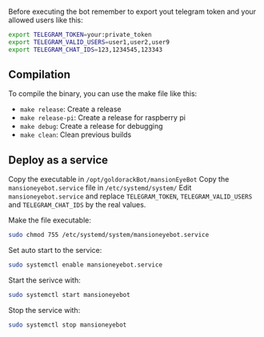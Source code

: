 Before executing the bot remember to export yout telegram token and your allowed users like this:

```sh
export TELEGRAM_TOKEN=your:private_token
export TELEGRAM_VALID_USERS=user1,user2,user9
export TELEGRAM_CHAT_IDS=123,1234545,123343
```

## Compilation

To compile the binary, you can use the make file like this:

- `make release`: Create a release
- `make release-pi`: Create a release for raspberry pi
- `make debug`: Create a release for debugging
- `make clean`: Clean previous builds

## Deploy as a service

Copy the executable in `/opt/goldorackBot/mansionEyeBot`
Copy the `mansioneyebot.service` file in `/etc/systemd/system/`
Edit `mansioneyebot.service` and replace `TELEGRAM_TOKEN`, `TELEGRAM_VALID_USERS` and `TELEGRAM_CHAT_IDS` by the real values.

Make the file executable:

```sh
sudo chmod 755 /etc/systemd/system/mansioneyebot.service
```

Set auto start to the service:

```sh
sudo systemctl enable mansioneyebot.service
```

Start the serivce with:

```sh
sudo systemctl start mansioneyebot
```

Stop the service with:

```sh
sudo systemctl stop mansioneyebot
```
